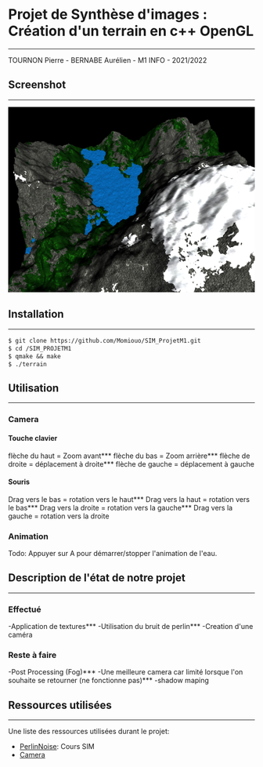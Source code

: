 # Projet de Synthèse d'images : Création d'un terrain en c++ OpenGL
***
TOURNON Pierre - BERNABE Aurélien - M1 INFO - 2021/2022

## Screenshot
***
![Image text](screenshot.png)

## Installation
***
```
$ git clone https://github.com/Momiouo/SIM_ProjetM1.git
$ cd /SIM_PROJETM1
$ qmake && make
$ ./terrain
```

## Utilisation
***
### Camera 
#### Touche clavier
flèche du haut = Zoom avant***
flèche du bas = Zoom arrière***
flèche de droite = déplacement à droite***
flèche de gauche = déplacement à gauche

#### Souris
Drag vers le bas = rotation vers le haut***
Drag vers la haut = rotation vers le bas***
Drag vers la droite = rotation vers la gauche***
Drag vers la gauche = rotation vers la droite

### Animation
Todo: Appuyer sur A pour démarrer/stopper l'animation de l'eau.

## Description de l'état de notre projet
***
### Effectué
-Application de textures***
-Utilisation du bruit de perlin***
-Creation d'une caméra

### Reste à faire
-Post Processing (Fog)***
-Une meilleure camera car limité lorsque l'on souhaite se retourner (ne fonctionne pas)***
-shadow maping

## Ressources utilisées 
***
Une liste des ressources utilisées durant le projet:
* [PerlinNoise](http://maverick.inria.fr/~Romain.Vergne/blog/teaching/IS-M1-INFO/): Cours SIM
* [Camera](https://learnopengl.com/Getting-started/Camera)
